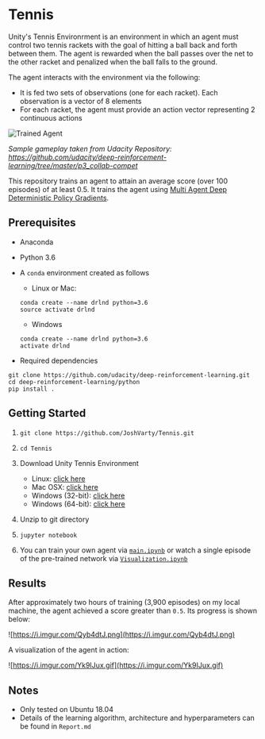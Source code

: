 # Tennis

Unity's Tennis Environrment is an environment in which an agent must 
control two tennis rackets with the goal of hitting a ball back and forth between them. The agent is rewarded when the ball passes over the net to the other racket and penalized when the ball falls to the ground.

The agent interacts with the environment via the following:
 - It is fed two sets of observations (one for each racket). Each observation is a vector of 8 elements
 - For each racket, the agent must provide an action vector representing 2 continuous actions

![Trained Agent](https://user-images.githubusercontent.com/10624937/42135623-e770e354-7d12-11e8-998d-29fc74429ca2.gif)

*Sample gameplay taken from Udacity Repository: https://github.com/udacity/deep-reinforcement-learning/tree/master/p3_collab-compet* 

This repository trains an agent to attain an average score (over 100 episodes) of at least 0.5. It trains the agent using [Multi Agent Deep Deterministic Policy Gradients](https://arxiv.org/abs/1706.02275).

## Prerequisites

- Anaconda
- Python 3.6
- A `conda` environment created as follows

  - Linux or Mac:
  ```
  conda create --name drlnd python=3.6
  source activate drlnd 
  ```

  - Windows
  ```
  conda create --name drlnd python=3.6 
  activate drlnd
  ```

- Required dependencies

```
git clone https://github.com/udacity/deep-reinforcement-learning.git
cd deep-reinforcement-learning/python
pip install .
```

## Getting Started

1. `git clone https://github.com/JoshVarty/Tennis.git`

2. `cd Tennis`

3. Download Unity Tennis Environment
    - Linux: [click here](https://s3-us-west-1.amazonaws.com/udacity-drlnd/P3/Tennis/Tennis_Linux.zip)
    - Mac OSX: [click here](https://s3-us-west-1.amazonaws.com/udacity-drlnd/P3/Tennis/Tennis.app.zip)
    - Windows (32-bit): [click here](https://s3-us-west-1.amazonaws.com/udacity-drlnd/P3/Tennis/Tennis_Windows_x86.zip)
    - Windows (64-bit): [click here](https://s3-us-west-1.amazonaws.com/udacity-drlnd/P3/Tennis/Tennis_Windows_x86_64.zip)
    
4. Unzip to git directory

5. `jupyter notebook`

6. You can train your own agent via [`main.ipynb`](https://github.com/JoshVarty/Tennis/blob/master/main.ipynb) or watch a single episode of the pre-trained network via [`Visualization.ipynb`](https://github.com/JoshVarty/Tennis/blob/master/Visualization.ipynb)


## Results

After approximately two hours of training (3,900 episodes) on my local machine, the agent achieved a score greater than `0.5`. Its progress is shown below:

![https://i.imgur.com/Qyb4dtJ.png](https://i.imgur.com/Qyb4dtJ.png)

A visualization of the agent in action:

![https://i.imgur.com/Yk9IJux.gif](https://i.imgur.com/Yk9IJux.gif)

## Notes
 - Only tested on Ubuntu 18.04
 - Details of the learning algorithm, architecture and hyperparameters can be found in `Report.md`